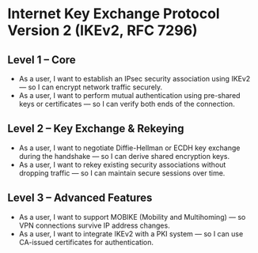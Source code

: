 # Internet Key Exchange Protocol Version 2 (IKEv2, RFC 7296)

## Level 1 – Core
- As a user, I want to establish an IPsec security association using IKEv2 — so I can encrypt network traffic securely.  
- As a user, I want to perform mutual authentication using pre-shared keys or certificates — so I can verify both ends of the connection.  

## Level 2 – Key Exchange & Rekeying
- As a user, I want to negotiate Diffie-Hellman or ECDH key exchange during the handshake — so I can derive shared encryption keys.  
- As a user, I want to rekey existing security associations without dropping traffic — so I can maintain secure sessions over time.  

## Level 3 – Advanced Features
- As a user, I want to support MOBIKE (Mobility and Multihoming) — so VPN connections survive IP address changes.  
- As a user, I want to integrate IKEv2 with a PKI system — so I can use CA-issued certificates for authentication.   
